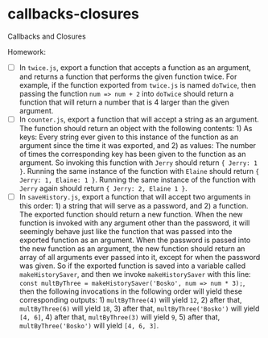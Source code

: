 # callbacks-closures
Callbacks and Closures

Homework:
- [ ] In `twice.js`, export a function that accepts a function as an argument, and returns a function that performs the given function twice. For example, if the function exported from `twice.js` is named `doTwice`, then passing the function `num => num + 2` into `doTwice` should return a function that will return a number that is 4 larger than the given argument.
- [ ] In `counter.js`, export a function that will accept a string as an argument. The function should return an object with the following contents: 1) As keys: Every string ever given to this instance of the function as an argument since the time it was exported, and 2) as values: The number of times the corresponding key has been given to the function as an argument. So invoking this function with `Jerry` should return `{ Jerry: 1 }`. Running the same instance of the function with `Elaine` should return `{ Jerry: 1, Elaine: 1 }`. Running the same instance of the function with `Jerry` again should return `{ Jerry: 2, Elaine 1 }`.
- [ ] In `saveHistory.js`, export a function that will accept two arguments in this order: 1) a string that will serve as a password, and 2) a function. The exported function should return a new function. When the new function is invoked with any argument other than the password, it will seemingly behave just like the function that was passed into the exported function as an argument. When the password is passed into the new function as an argument, the new function should return an array of all arguments ever passed into it, except for when the password was given. So if the exported function is saved into a variable called `makeHistorySaver`, and then we invoke `makeHistorySaver` with this line: `const multByThree = makeHistorySaver('Bosko', num => num * 3);`, then the following invocations in the following order will yield these corresponding outputs: 1) `multByThree(4)` will yield `12`, 2) after that, `multByThree(6)` will yield `18`, 3) after that, `multByThree('Bosko')` will yield `[4, 6]`, 4) after that, `multByThree(3)` will yield `9`, 5) after that, `multByThree('Bosko')` will yield `[4, 6, 3]`.